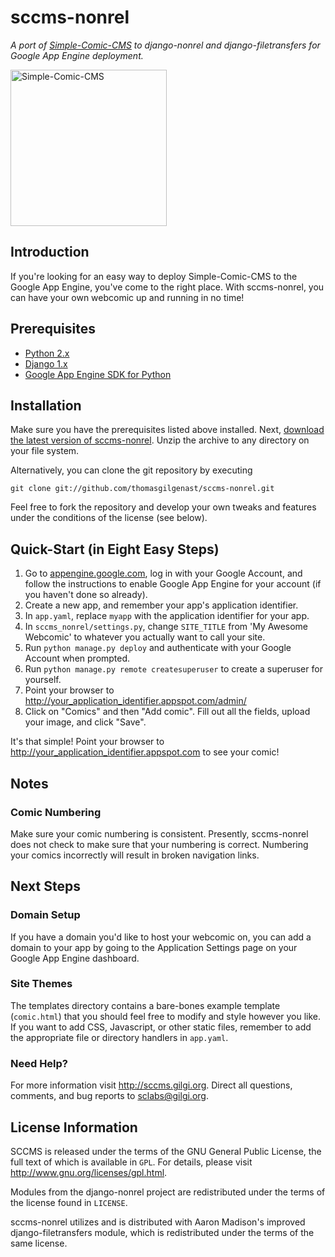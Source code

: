 sccms-nonrel
============

_A port of [Simple-Comic-CMS](https://github.com/thomasgilgenast/Simple-Comic-CMS) to django-nonrel and django-filetransfers for Google App Engine deployment._

<img src="http://sccms.gilgi.org/img/sccms.png" alt="Simple-Comic-CMS" title="Simple-Comic-CMS" height="250px" width="250px"/>

Introduction
------------

If you're looking for an easy way to deploy Simple-Comic-CMS to the Google App Engine, you've come to the right place. With sccms-nonrel, you can have your own webcomic up and running in no time!

Prerequisites
-------------

- [Python 2.x](http://python.org/)
- [Django 1.x](https://www.djangoproject.com/)
- [Google App Engine SDK for Python](http://code.google.com/appengine/downloads.html#Google_App_Engine_SDK_for_Python)

Installation
------------

Make sure you have the prerequisites listed above installed. Next, [download the latest version of sccms-nonrel](https://github.com/thomasgilgenast/sccms-nonrel/zipball/master). Unzip the archive to any directory on your file system.

Alternatively, you can clone the git repository by executing

    git clone git://github.com/thomasgilgenast/sccms-nonrel.git

Feel free to fork the repository and develop your own tweaks and features under the conditions of the license (see below).


Quick-Start (in Eight Easy Steps)
--------------------------------

1. Go to [appengine.google.com](http://appengine.google.com), log in with your Google Account, and follow the instructions to enable Google App Engine for your account (if you haven't done so already).
2. Create a new app, and remember your app's application identifier.
3. In `app.yaml`, replace `myapp` with the application identifier for your app.
4. In `sccms_nonrel/settings.py`, change `SITE_TITLE` from 'My Awesome Webcomic' to whatever you actually want to call your site.
5. Run `python manage.py deploy` and authenticate with your Google Account when prompted.
6. Run `python manage.py remote createsuperuser` to create a superuser for yourself.
7. Point your browser to <http://your_application_identifier.appspot.com/admin/>
8. Click on "Comics" and then "Add comic". Fill out all the fields, upload your image, and click "Save".

It's that simple! Point your browser to <http://your_application_identifier.appspot.com> to see your comic!

Notes
-----

### Comic Numbering

Make sure your comic numbering is consistent. Presently, sccms-nonrel does not check to make sure that your numbering is correct. Numbering your comics incorrectly will result in broken navigation links.

Next Steps
----------

### Domain Setup

If you have a domain you'd like to host your webcomic on, you can add a domain to your app by going to the Application Settings page on your Google App Engine dashboard.

### Site Themes

The templates directory contains a bare-bones example template (`comic.html`) that you should feel free to modify and style however you like. If you want to add CSS, Javascript, or other static files, remember to add the appropriate file or directory handlers in `app.yaml`.

### Need Help?

For more information visit <http://sccms.gilgi.org>. Direct all questions, comments, and bug reports to <sclabs@gilgi.org>.

License Information
-------------------

SCCMS is released under the terms of the GNU General Public License, the full text of which is available in `GPL`. For details, please visit <http://www.gnu.org/licenses/gpl.html>.

Modules from the django-nonrel project are redistributed under the terms of the license found in `LICENSE`.

sccms-nonrel utilizes and is distributed with Aaron Madison's improved django-filetransfers module, which is redistributed under the terms of the same license.